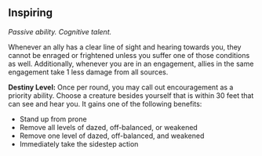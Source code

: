 ## Inspiring

_Passive ability. Cognitive talent._

Whenever an ally has a clear line of sight and hearing towards you, they cannot be enraged or frightened unless you suffer one of those conditions as well. Additionally, whenever you are in an engagement, allies in the same engagement take 1 less damage from all sources.

**Destiny Level:**
Once per round, you may call out encouragement as a priority ability. Choose a creature besides yourself that is within 30 feet that can see and hear you. It gains one of the following benefits:

- Stand up from prone
- Remove all levels of dazed, off-balanced, or weakened
- Remove one level of dazed, off-balanced, and weakened
- Immediately take the sidestep action
